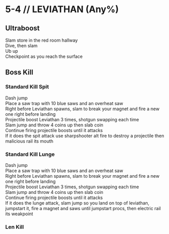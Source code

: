 # 5-4 // LEVIATHAN (Any%)


## Ultraboost
Slam store in the red room hallway <br/>
Dive, then slam <br/>
Ub up <br/>
Checkpoint as you reach the surface 


## Boss Kill

### Standard Kill Spit
Dash jump <br/>
Place a saw trap with 10 blue saws and an overheat saw <br/>
Right before Leviathan spawns, slam to break your magnet and fire a new one right before landing <br/> 
Projectile boost Leviathan 3 times, shotgun swapping each time <br/>
Slam jump and throw 4 coins up then slab coin <br/>
Continue firing projectile boosts until it attacks <br/>
If it does the spit attack use sharpshooter alt fire to destroy a projectile then malicious rail its mouth <br/>

### Standard Kill Lunge
Dash jump <br/>
Place a saw trap with 10 blue saws and an overheat saw <br/>
Right before Leviathan spawns, slam to break your magnet and fire a new one right before landing  <br/>
Projectile boost Leviathan 3 times, shotgun swapping each time <br/>
Slam jump and throw 4 coins up then slab coin <br/>
Continue firing projectile boosts until it attacks <br/>
If it does the lunge attack, slam jump so you land on top of leviathan, jumpstart it, fire a magnet and saws until jumpstart procs, then electric rail its weakpoint <br/>

### Len Kill